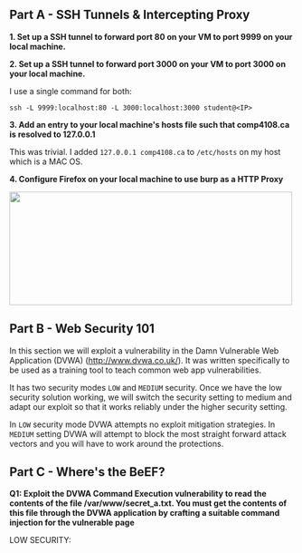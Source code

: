 ## Part A - SSH Tunnels & Intercepting Proxy 

**1. Set up a SSH tunnel to forward port 80 on your VM to port 9999 on your local machine.**

**2. Set up a SSH tunnel to forward port 3000 on your VM to port 3000 on your local machine.**

I use a single command for both: 

```ssh -L 9999:localhost:80 -L 3000:localhost:3000 student@<IP>```

**3. Add an entry to your local machine's hosts file such that comp4108.ca is resolved to 127.0.0.1**

This was trivial. I added ```127.0.0.1 comp4108.ca``` to ```/etc/hosts``` on my host which is a MAC OS. 

**4. Configure Firefox on your local machine to use burp as a HTTP Proxy**

<img src="https://github.com/schadha17/Computer-Systems-Security-COMP4108/blob/main/Assignment4/images/proxy-settings" width="500" height="200">


## Part B - Web Security 101 

In this section we will exploit a vulnerability in the Damn Vulnerable Web Application (DVWA) (http://www.dvwa.co.uk/). It was written specifically to be used as a training tool to teach common web app vulnerabilities. 

It has two security modes ```LOW``` and ```MEDIUM``` security. Once we have the low security solution working, we will switch the security setting to medium and adapt our exploit so that it works reliably under the higher security setting. 

In ```LOW``` security mode DVWA attempts no exploit mitigation strategies. In ```MEDIUM``` setting DVWA will attempt to block the most straight forward attack vectors and you will have to work around the protections.

## Part C - Where's the BeEF? 

**Q1: Exploit the DVWA Command Execution vulnerability to read the contents of the file /var/www/secret_a.txt. You must get the contents of this file through the DVWA application by crafting a suitable command injection for the vulnerable page** 

LOW SECURITY: 


